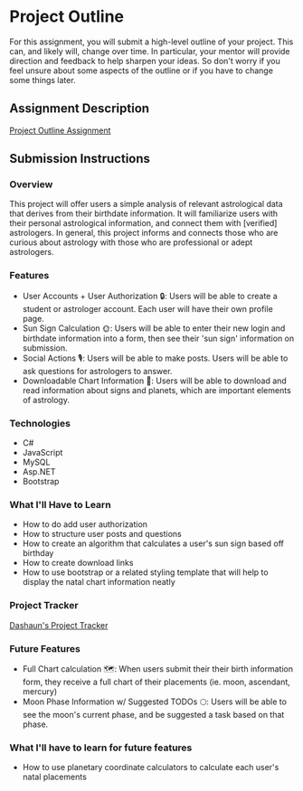 # Project Outline
For this assignment, you will submit a high-level outline of your project. This can, and likely will, change over time. In particular, your mentor will provide direction and feedback to help sharpen your ideas. So don't worry if you feel unsure about some aspects of the outline or if you have to change some things later.

## Assignment Description
[Project Outline Assignment](https://education.launchcode.org/liftoff/modules/assignments/project-outline)

## Submission Instructions

### Overview
This project will offer users a simple analysis of relevant astrological data that derives from their birthdate information. It will familiarize users with their personal astrological information, and connect them with [verified] astrologers. In general, this project informs and connects those who are curious about astrology with those who are professional or adept astrologers. 
### Features
- User Accounts + User Authorization 🔒: Users will be able to create a student or astrologer account. Each user will have their own profile page.
- Sun Sign Calculation 🌞: Users will be able to enter their new login and birthdate information into a form, then see their 'sun sign' information on submission.
- Social Actions 🎙️: Users will be able to make posts. Users will be able to ask questions for astrologers to answer.
- Downloadable Chart Information 💾: Users will be able to download and read information about signs and planets, which are important elements of astrology.
### Technologies
- C#
- JavaScript
- MySQL
- Asp.NET
- Bootstrap
### What I'll Have to Learn
- How to do add user authorization
- How to structure user posts and questions
- How to create an algorithm that calculates a user's sun sign based off birthday
- How to create download links
- How to use bootstrap or a related styling template that will help to display the natal chart information neatly
### Project Tracker
<a href="https://trello.com/b/JaVSRlct/liftoff-project">Dashaun's Project Tracker</a>
### Future Features
- Full Chart calculation 🗺️: When users submit their their birth information form, they receive a full chart of their placements (ie. moon, ascendant, mercury)
- Moon Phase Information w/ Suggested TODOs 🌕: Users will be able to see the moon's current phase, and be suggested a task based on that phase.
### What I'll have to learn for future features
- How to use planetary coordinate calculators to calculate each user's natal placements
